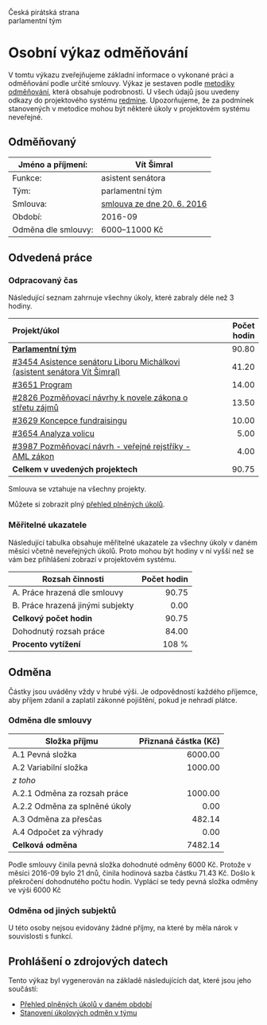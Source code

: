 Česká pirátská strana  
parlamentní tým

Osobní výkaz odměňování
=======================

V tomtu výkazu zveřejňujeme základní informace o vykonané práci a odměňování
podle určité smlouvy. Výkaz je sestaven podle [metodiky odměňování][metodika],
která obsahuje podrobnosti. U všech údajů jsou uvedeny odkazy do projektového
systému [redmine](https://redmine.pirati.cz). Upozorňujeme, že za podmínek
stanovených v metodice mohou být některé úkoly v projektovém systému neveřejné.

Odměňovaný
----------

Jméno a příjmení:        | Vít Šimral
-----------------------  | --------------------
Funkce:                  | asistent senátora
Tým:                     | parlamentní tým
Smlouva:                 | [smlouva ze dne 20. 6. 2016][smlouva]
Období:                  | 2016-09
Odměna dle smlouvy:      | 6000–11000 Kč

Odvedená práce
--------------

### Odpracovaný čas

Následující seznam zahrnuje všechny úkoly, které zabraly déle než 3 hodiny.

| Projekt/úkol                                                                       |   Počet hodin |
|:-----------------------------------------------------------------------------------|--------------:|
| **[Parlamentní tým][p34]**                                                         |         90.80 |
| [#3454 Asistence senátoru Liboru Michálkovi (asistent senátora Vít Šimral)][t3454] |         41.20 |
| [#3651 Program][t3651]                                                             |         14.00 |
| [#2826 Pozměňovací návrhy k novele zákona o střetu zájmů][t2826]                   |         13.50 |
| [#3629 Koncepce fundraisingu ][t3629]                                              |         10.00 |
| [#3654 Analyza volicu][t3654]                                                      |          5.00 |
| [#3987 Pozměňovací návrh - veřejné rejstříky - AML zákon][t3987]                   |          4.00 |
| **Celkem v uvedených projektech**                                                  |         90.75 |

Smlouva se vztahuje na všechny projekty. 

Můžete si zobrazit plný [přehled plněných úkolů][tasklist].

### Měřitelné ukazatele

Následující tabulka obsahuje měřitelné ukazatele za všechny úkoly v daném měsíci
včetně neveřejných úkolů. Proto mohou být hodiny v ní vyšší než se vám bez
přihlášení zobrazí v projektovém systému.

Rozsah činnosti                        | Počet hodin
--------------                         | ----------:
A. Práce hrazená dle smlouvy           |  90.75
B. Práce hrazená jinými subjekty       |   0.00
**Celkový počet hodin**                |  90.75
Dohodnutý rozsah práce                 |  84.00
**Procento vytížení**                  |  108 %

Odměna
------

Částky jsou uváděny vždy v hrubé výši. Je odpovědností každého příjemce, aby
příjem zdanil a zaplatil zákonné pojištění, pokud je nehradí plátce.

### Odměna dle smlouvy

Složka příjmu                 | Přiznaná částka (Kč)
-----------------             | --------------------:
A.1 Pevná složka              |  6000.00
A.2 Variabilní složka         |  1000.00
*z toho*                      |
A.2.1 Odměna za rozsah práce  |  1000.00
A.2.2 Odměna za splněné úkoly |     0.00
A.3 Odměna za přesčas         |   482.14
A.4 Odpočet za výhrady        |     0.00
**Celková odměna**            |  7482.14

Podle smlouvy činila pevná složka dohodnuté odměny 6000 Kč. Protože v měsíci 2016-09 bylo 21 dnů, činila hodinová sazba částku 71.43 Kč. Došlo k překročení dohodnutého počtu hodin. Vyplácí se tedy pevná složka odměny ve výši 6000 Kč 

### Odměna od jiných subjektů

U této osoby nejsou evidovány žádné příjmy, na které by měla nárok v souvislosti s funkcí.


Prohlášení o zdrojových datech
------------------------------

Tento výkaz byl vygenerován na základě následujících dat, které jsou jeho součástí:

* [Přehled plněných úkolů v daném období](user_report.csv)
* [Stanovení úkolových odměn v týmu](../task_rewards.csv)

[metodika]: https://redmine.pirati.cz/projects/praha/wiki/Odm%C4%9B%C5%88ov%C3%A1n%C3%AD_zastupitel%C5%AF


[p34]: https://redmine.pirati.cz/time_entries.csv?c[]=project&c[]=user&c[]=activity&c[]=issue&c[]=hours&c[]=cf_16&c[]=spent_on&f[]=spent_on&f[]=user_id&f[]=&op[spent_on]=><&op[user_id]==&utf8=%E2%9C%93&v[spent_on][]=2016-09-01&v[spent_on][]=2016-09-30&v[user_id][]=1&v[user_id][]=6&v[user_id][]=4&f[]=project_id&op[project_id]==&v[project_id][]=34

[t3454]: https://redmine.pirati.cz/issues/3454/time_entries?c[]=project&c[]=user&c[]=activity&c[]=issue&c[]=hours&c[]=cf_16&c[]=spent_on&f[]=spent_on&f[]=user_id&f[]=&op[spent_on]=><&op[user_id]==&utf8=%E2%9C%93&v[spent_on][]=2016-09-01&v[spent_on][]=2016-09-30&v[user_id][]=1&v[user_id][]=6&v[user_id][]=4

[t3651]: https://redmine.pirati.cz/issues/3651/time_entries?c[]=project&c[]=user&c[]=activity&c[]=issue&c[]=hours&c[]=cf_16&c[]=spent_on&f[]=spent_on&f[]=user_id&f[]=&op[spent_on]=><&op[user_id]==&utf8=%E2%9C%93&v[spent_on][]=2016-09-01&v[spent_on][]=2016-09-30&v[user_id][]=1&v[user_id][]=6&v[user_id][]=4

[t2826]: https://redmine.pirati.cz/issues/2826/time_entries?c[]=project&c[]=user&c[]=activity&c[]=issue&c[]=hours&c[]=cf_16&c[]=spent_on&f[]=spent_on&f[]=user_id&f[]=&op[spent_on]=><&op[user_id]==&utf8=%E2%9C%93&v[spent_on][]=2016-09-01&v[spent_on][]=2016-09-30&v[user_id][]=1&v[user_id][]=6&v[user_id][]=4

[t3629]: https://redmine.pirati.cz/issues/3629/time_entries?c[]=project&c[]=user&c[]=activity&c[]=issue&c[]=hours&c[]=cf_16&c[]=spent_on&f[]=spent_on&f[]=user_id&f[]=&op[spent_on]=><&op[user_id]==&utf8=%E2%9C%93&v[spent_on][]=2016-09-01&v[spent_on][]=2016-09-30&v[user_id][]=1&v[user_id][]=6&v[user_id][]=4

[t3654]: https://redmine.pirati.cz/issues/3654/time_entries?c[]=project&c[]=user&c[]=activity&c[]=issue&c[]=hours&c[]=cf_16&c[]=spent_on&f[]=spent_on&f[]=user_id&f[]=&op[spent_on]=><&op[user_id]==&utf8=%E2%9C%93&v[spent_on][]=2016-09-01&v[spent_on][]=2016-09-30&v[user_id][]=1&v[user_id][]=6&v[user_id][]=4

[t3987]: https://redmine.pirati.cz/issues/3987/time_entries?c[]=project&c[]=user&c[]=activity&c[]=issue&c[]=hours&c[]=cf_16&c[]=spent_on&f[]=spent_on&f[]=user_id&f[]=&op[spent_on]=><&op[user_id]==&utf8=%E2%9C%93&v[spent_on][]=2016-09-01&v[spent_on][]=2016-09-30&v[user_id][]=1&v[user_id][]=6&v[user_id][]=4



[tasklist]: https://redmine.pirati.cz/time_entries?c[]=project&c[]=user&c[]=activity&c[]=issue&c[]=hours&c[]=cf_16&c[]=spent_on&f[]=spent_on&f[]=user_id&f[]=&op[spent_on]=><&op[user_id]==&utf8=%E2%9C%93&v[spent_on][]=2016-09-01&v[spent_on][]=2016-09-30&v[user_id][]=164

[smlouva]: https://smlouvy.pirati.cz/smlouvy/2016/06/20/asistsenatmichalek/
